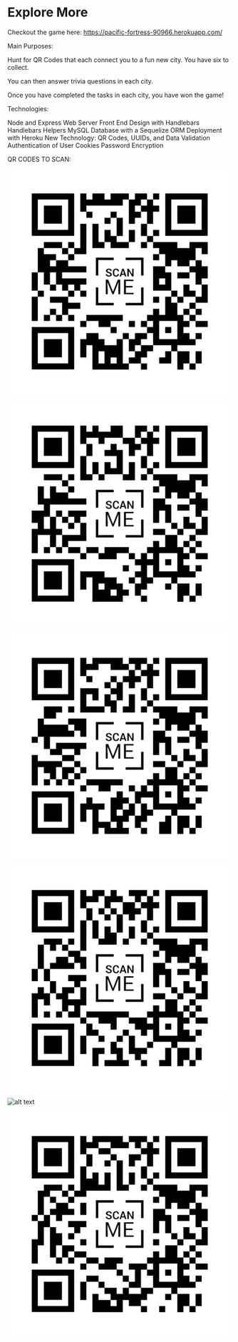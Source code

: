 # Explore More

Checkout the game here: 
https://pacific-fortress-90966.herokuapp.com/



Main Purposes:

Hunt for QR Codes that each connect you to a fun new city. You have six to collect.

You can then answer trivia questions in each city.

Once you have completed the tasks in each city, you have won the game!


Technologies:

Node and Express Web Server
Front End Design with Handlebars 
Handlebars Helpers
MySQL Database with a Sequelize ORM
Deployment with Heroku
New Technology: QR Codes, UUIDs, and Data Validation
Authentication of User Cookies
Password Encryption 


QR CODES TO SCAN:

![alt text](https://github.com/kmboyle/secondproj/blob/kevin/public/assets/images/codes/QR_Code_berlin.png)

![alt text](https://github.com/kmboyle/secondproj/blob/kevin/public/assets/images/codes/QR_Code_istanbul.png)

![alt text](https://github.com/kmboyle/secondproj/blob/kevin/public/assets/images/codes/QR_Code_moscow.png)

![alt text](https://github.com/kmboyle/secondproj/blob/kevin/public/assets/images/codes/QR_Code_prague.png)

![alt text](https://github.com/kmboyle/secondproj/blob/kevin/public/assets/images/codes/QR_Code_romepng)

![alt text](https://github.com/kmboyle/secondproj/blob/kevin/public/assets/images/codes/QR_Code_warsaw.png)










